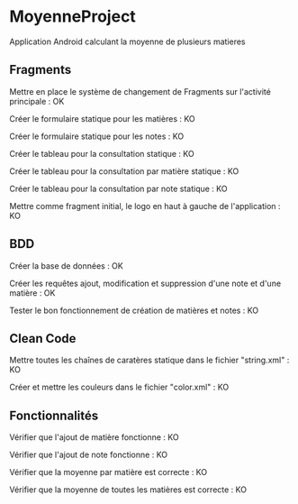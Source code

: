 # MoyenneProject
Application Android calculant la moyenne de plusieurs matieres


## Fragments

Mettre en place le système de changement de Fragments sur l'activité principale : OK

Créer le formulaire statique pour les matières : KO

Créer le formulaire statique pour les notes : KO

Créer le tableau pour la consultation statique : KO

Créer le tableau pour la consultation par matière statique : KO

Créer le tableau pour la consultation par note statique : KO

Mettre comme fragment initial, le logo en haut à gauche de l'application : KO

## BDD

Créer la base de données : OK

Créer les requêtes ajout, modification et suppression d'une note et d'une matière : OK

Tester le bon fonctionnement de création de matières et notes : KO

## Clean Code

Mettre toutes les chaînes de caratères statique dans le fichier "string.xml" : KO

Créer et mettre les couleurs dans le fichier "color.xml" : KO

## Fonctionnalités

Vérifier que l'ajout de matière fonctionne : KO

Vérifier que l'ajout de note fonctionne : KO

Vérifier que la moyenne par matière est correcte : KO

Vérifier que la moyenne de toutes les matières est correcte : KO
